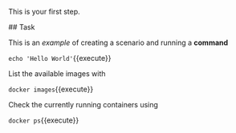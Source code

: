 This is your first step.

## Task

This is an _example_ of creating a scenario and running a **command**

`echo 'Hello World'`{{execute}}

List the available images with

`docker images`{{execute}}

Check the currently running containers using

`docker ps`{{execute}}
